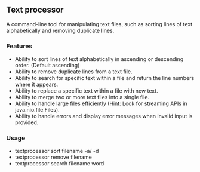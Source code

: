 ## Text processor
A command-line tool for manipulating text files, such as sorting lines of text alphabetically and removing duplicate lines.

### Features
- Ability to sort lines of text alphabetically in ascending or descending order.
(Default ascending)
- Ability to remove duplicate lines from a text file.
- Ability to search for specific text within a file and return the line numbers where it appears.
- Ability to replace a specific text within a file with new text.
- Ability to merge two or more text files into a single file.
- Ability to handle large files efficiently (Hint: Look for streaming APIs in java.nio.file.Files).
- Ability to handle errors and display error messages when invalid input is provided.

### Usage
- textprocessor sort filename -a/ -d
- textprocessor remove filename
- textprocessor search filename word